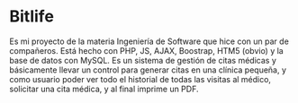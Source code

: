 # Bitlife
Es mi proyecto de la materia Ingeniería de Software que hice con un par de compañeros. Está hecho con PHP, JS, AJAX, Boostrap, HTM5 (obvio) y la base de datos con MySQL. Es un sistema de gestión de citas médicas y básicamente llevar un control para generar citas en una clínica pequeña, y como usuario poder ver todo el historial de todas las visitas al médico, solicitar una cita médica, y al final imprime un PDF.  

